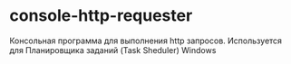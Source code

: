 # console-http-requester
Консольная программа для выполнения http запросов.
Используется для Планировщика заданий (Task Sheduler) Windows
